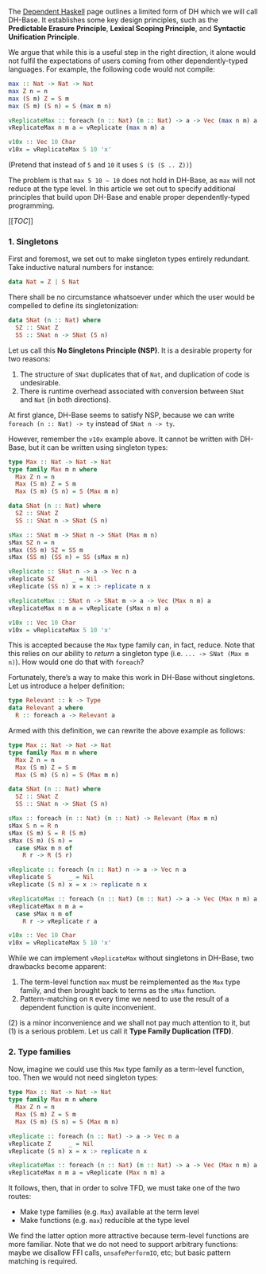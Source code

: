 The [Dependent Haskell](dependent-haskell) page outlines a limited form of DH which we will call DH-Base. It establishes some key design principles, such as the **Predictable Erasure Principle**, **Lexical Scoping Principle**, and **Syntactic Unification Principle**.

We argue that while this is a useful step in the right direction, it alone would not fulfil the expectations of users coming from other dependently-typed languages. For example, the following code would not compile:

```haskell
max :: Nat -> Nat -> Nat
max Z n = n
max (S m) Z = S m
max (S m) (S n) = S (max m n)

vReplicateMax :: foreach (n :: Nat) (m :: Nat) -> a -> Vec (max n m) a
vReplicateMax n m a = vReplicate (max n m) a

v10x :: Vec 10 Char
v10x = vReplicateMax 5 10 'x'
```

(Pretend that instead of `5` and `10` it uses `S (S (S .. Z))`)

The problem is that `max 5 10 ~ 10` does not hold in DH-Base, as `max` will not reduce at the type level. In this article we set out to specify additional principles that build upon DH-Base and enable proper dependently-typed programming.

[[_TOC_]]

### 1. Singletons

First and foremost, we set out to make singleton types entirely redundant. Take inductive natural numbers for instance:

```haskell
data Nat = Z | S Nat
```

There shall be no circumstance whatsoever under which the user would be compelled to define its singletonization:

```haskell
data SNat (n :: Nat) where
  SZ :: SNat Z
  SS :: SNat n -> SNat (S n)
```

Let us call this **No Singletons Principle (NSP)**. It is a desirable property for two reasons:

1. The structure of `SNat` duplicates that of `Nat`, and duplication of code is undesirable.
2. There is runtime overhead associated with conversion between `SNat` and `Nat` (in both directions).

At first glance, DH-Base seems to satisfy NSP, because we can write `foreach (n :: Nat) -> ty` instead of `SNat n -> ty`.

However, remember the `v10x` example above. It cannot be written with DH-Base, but it can be written using singleton types:

```haskell
type Max :: Nat -> Nat -> Nat
type family Max m n where
  Max Z n = n
  Max (S m) Z = S m
  Max (S m) (S n) = S (Max m n)

data SNat (n :: Nat) where
  SZ :: SNat Z
  SS :: SNat n -> SNat (S n)

sMax :: SNat m -> SNat n -> SNat (Max m n)
sMax SZ n = n
sMax (SS m) SZ = SS m
sMax (SS m) (SS n) = SS (sMax m n)

vReplicate :: SNat n -> a -> Vec n a
vReplicate SZ     _ = Nil
vReplicate (SS n) x = x :> replicate n x

vReplicateMax :: SNat n -> SNat m -> a -> Vec (Max n m) a
vReplicateMax n m a = vReplicate (sMax n m) a

v10x :: Vec 10 Char
v10x = vReplicateMax 5 10 'x'
```

This is accepted because the `Max` type family can, in fact, reduce. Note that this relies on our ability to _return_ a singleton type (i.e. `... -> SNat (Max m n)`). How would one do that with `foreach`?

Fortunately, there’s a way to make this work in DH-Base without singletons. Let us introduce a helper definition:

```haskell
type Relevant :: k -> Type
data Relevant a where
  R :: foreach a -> Relevant a
```

Armed with this definition, we can rewrite the above example as follows:

```haskell
type Max :: Nat -> Nat -> Nat
type family Max m n where
  Max Z n = n
  Max (S m) Z = S m
  Max (S m) (S n) = S (Max m n)

data SNat (n :: Nat) where
  SZ :: SNat Z
  SS :: SNat n -> SNat (S n)

sMax :: foreach (n :: Nat) (m :: Nat) -> Relevant (Max m n)
sMax S n = R n
sMax (S m) S = R (S m)
sMax (S m) (S n) =
  case sMax m n of
    R r -> R (S r)

vReplicate :: foreach (n :: Nat) n -> a -> Vec n a
vReplicate S     _ = Nil
vReplicate (S n) x = x :> replicate n x

vReplicateMax :: foreach (n :: Nat) (m :: Nat) -> a -> Vec (Max n m) a
vReplicateMax n m a =
  case sMax n m of
    R r -> vReplicate r a

v10x :: Vec 10 Char
v10x = vReplicateMax 5 10 'x'
```

While we can implement `vReplicateMax` without singletons in DH-Base, two drawbacks become apparent:

1. The term-level function `max` must be reimplemented as the `Max` type family, and then brought back to terms as the `sMax` function.
2. Pattern-matching on `R` every time we need to use the result of a dependent function is quite inconvenient.

(2) is a minor inconvenience and we shall not pay much attention to it, but (1) is a serious problem. Let us call it **Type Family Duplication (TFD)**.

### 2. Type families

Now, imagine we could use this `Max` type family as a term-level function, too. Then we would not need singleton types:

```haskell
type Max :: Nat -> Nat -> Nat
type family Max m n where
  Max Z n = n
  Max (S m) Z = S m
  Max (S m) (S n) = S (Max m n)

vReplicate :: foreach (n :: Nat) -> a -> Vec n a
vReplicate Z     _ = Nil
vReplicate (S n) x = x :> replicate n x

vReplicateMax :: foreach (n :: Nat) (m :: Nat) -> a -> Vec (Max n m) a
vReplicateMax n m a = vReplicate (Max n m) a
```

It follows, then, that in order to solve TFD, we must take one of the two routes:

* Make type families (e.g. `Max`) available at the term level
* Make functions (e.g. `max`) reducible at the type level

We find the latter option more attractive because term-level functions are more familiar. Note that we do not need to support arbitrary functions: maybe we disallow FFI calls, `unsafePerformIO`, etc; but basic pattern matching is required.
